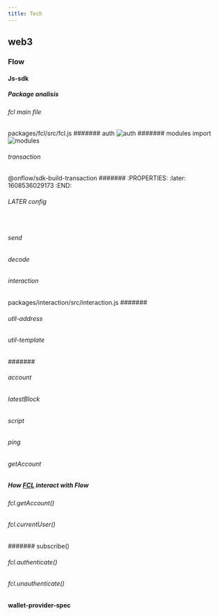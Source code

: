 ```yaml
---
title: Tech
---
```


## web3
### Flow
#### Js-sdk
##### Package analisis
###### fcl main file  
packages/fcl/src/fcl.js
####### auth
![auth](https://trello-attachments.s3.amazonaws.com/5fccc55f9c47787592af6b96/505x222/cf6ad803cccfd69501cd183bac6c4753/image.png)
####### modules import
 ![modules](https://trello-attachments.s3.amazonaws.com/5fccc55f9c47787592af6b96/577x461/98faad85fa771dfeea66278ea651a319/image.png)
###### transaction
@onflow/sdk-build-transaction
#######
:PROPERTIES:
:later: 1608536029173
:END:
###### LATER config
``` ```
###### send
###### decode
###### interaction
packages/interaction/src/interaction.js
#######
###### utll-address
###### util-template
#######
###### account
###### latestBlock
###### script
###### ping
###### getAccount
##### How [FCL](https://github.com/onflow/flow-js-sdk) interact with Flow
###### fcl.getAccount()
###### fcl.currentUser()
####### subscribe()
###### fcl.authenticate()
###### fcl.unauthenticate()
#### wallet-provider-spec
